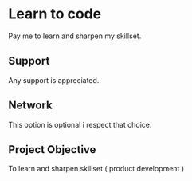 # Learn to code
Pay me to learn and sharpen my skillset.
## Support
Any support is appreciated.

## Network
This option is optional i respect that choice.

## Project Objective 
To learn and sharpen skillset ( product development )
